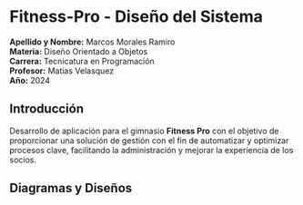 # Fitness-Pro - Diseño del Sistema
**Apellido y Nombre:** Marcos Morales Ramiro <br />
**Materia:** Diseño Orientado a Objetos <br />
**Carrera:** Tecnicatura en Programación <br />
**Profesor:** Matias Velasquez <br />
**Año:** 2024 <br />

## Introducción

Desarrollo de aplicación para el gimnasio **Fitness Pro** con el objetivo de proporcionar una solución de gestión con el fin de automatizar y optimizar procesos clave, facilitando la administración y mejorar la experiencia de los socios.


## Diagramas y Diseños
